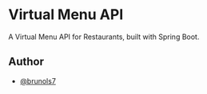 # Virtual Menu API

A Virtual Menu API for Restaurants, built with Spring Boot.

## Author

- [@brunols7](https://www.linkedin.com/in/brunols7/)